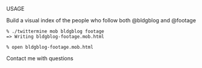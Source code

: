 USAGE

Build a visual index of the people who follow both @bldgblog and @footage

    % ./twittermine mob bldgblog footage
    => Writing bldgblog-footage.mob.html
    
    % open bldgblog-footage.mob.html


Contact me with questions
